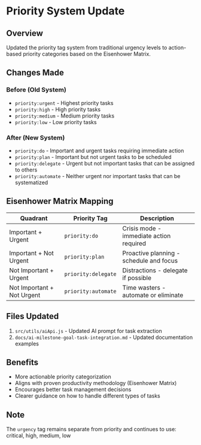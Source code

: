 # Priority System Update

## Overview

Updated the priority tag system from traditional urgency levels to action-based priority categories based on the Eisenhower Matrix.

## Changes Made

### Before (Old System)

* `priority:urgent` - Highest priority tasks
* `priority:high` - High priority tasks  
* `priority:medium` - Medium priority tasks
* `priority:low` - Low priority tasks

### After (New System)

* `priority:do` - Important and urgent tasks requiring immediate action
* `priority:plan` - Important but not urgent tasks to be scheduled
* `priority:delegate` - Urgent but not important tasks that can be assigned to others
* `priority:automate` - Neither urgent nor important tasks that can be systematized

## Eisenhower Matrix Mapping

| Quadrant | Priority Tag | Description |
|----------|-------------|-------------|
| Important + Urgent | `priority:do` | Crisis mode - immediate action required |
| Important + Not Urgent | `priority:plan` | Proactive planning - schedule and focus |
| Not Important + Urgent | `priority:delegate` | Distractions - delegate if possible |
| Not Important + Not Urgent | `priority:automate` | Time wasters - automate or eliminate |

## Files Updated

1. `src/utils/aiApi.js` - Updated AI prompt for task extraction
2. `docs/ai-milestone-goal-task-integration.md` - Updated documentation examples

## Benefits

* More actionable priority categorization
* Aligns with proven productivity methodology (Eisenhower Matrix)
* Encourages better task management decisions
* Clearer guidance on how to handle different types of tasks

## Note

The `urgency` tag remains separate from priority and continues to use: critical, high, medium, low

